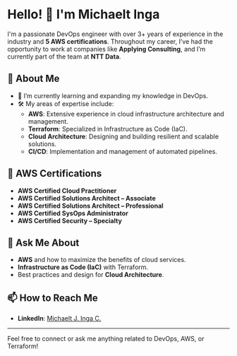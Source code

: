# Hello! 👋 I'm Michaelt Inga

I'm a passionate DevOps engineer with over 3+ years of experience in the industry and **5 AWS certifications**. Throughout my career, I’ve had the opportunity to work at companies like **Applying Consulting**, and I’m currently part of the team at **NTT Data**.

## 🚀 About Me
- 🌱 I’m currently learning and expanding my knowledge in DevOps.
- 🛠️ My areas of expertise include:
  - **AWS**: Extensive experience in cloud infrastructure architecture and management.
  - **Terraform**: Specialized in Infrastructure as Code (IaC).
  - **Cloud Architecture**: Designing and building resilient and scalable solutions.
  - **CI/CD**: Implementation and management of automated pipelines.

## 🏅 AWS Certifications
- **AWS Certified Cloud Practitioner**
- **AWS Certified Solutions Architect – Associate**
- **AWS Certified Solutions Architect – Professional**
- **AWS Certified SysOps Administrator**
- **AWS Certified Security – Specialty**

## 💬 Ask Me About
- **AWS** and how to maximize the benefits of cloud services.
- **Infrastructure as Code (IaC)** with Terraform.
- Best practices and design for **Cloud Architecture**.

## 📫 How to Reach Me
- **LinkedIn**: [Michaelt J. Inga C.](https://www.linkedin.com/in/michaelt-j-inga-cahuana/)  

---

Feel free to connect or ask me anything related to DevOps, AWS, or Terraform!
